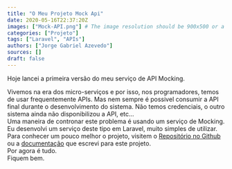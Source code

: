 ```yaml
---
title: "O Meu Projeto Mock Api"
date: 2020-05-16T22:37:20Z
images: ["Mock-API.png"] # The image resolution should be 900x500 or a proportional resolution
categories: ["Projeto"]
tags: ["Laravel", "APIs"]
authors: ["Jorge Gabriel Azevedo"]
sources: []
draft: false
---
```

Hoje lancei a primeira versão do meu serviço de API Mocking.
<!--more-->
Vivemos na era dos micro-serviços e por isso, nos programadores, temos de usar frequentemente APIs. Mas nem sempre é possivel consumir a API final durante o desenvolvimento do sistema. Não temos credenciais, o outro sistema ainda não disponibilizou a API, etc...  
Uma maneira de contronar este problema é usando um serviço de Mocking. Eu desenvolvi um serviço deste tipo em Laravel, muito simples de utilizar.  
Para conhecer um pouco melhor o projeto, visitem o [Repositório no Github](https://github.com/wultyc/mock-api) ou a [documentação](https://docs.jgabriel.eu/docs/projetos-pessoais/mock-api/) que escrevi para este projeto.  
Por agora é tudo.  
Fiquem bem.